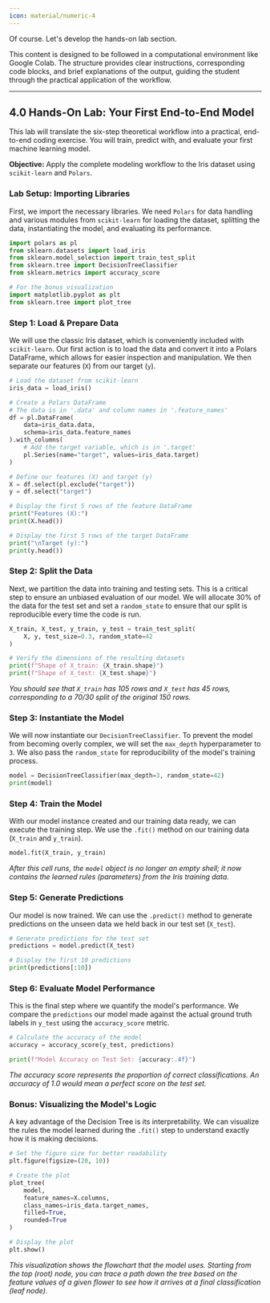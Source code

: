 ```yaml
---
icon: material/numeric-4
---
```


Of course. Let's develop the hands-on lab section.

This content is designed to be followed in a computational environment like Google Colab. The structure provides clear instructions, corresponding code blocks, and brief explanations of the output, guiding the student through the practical application of the workflow.

---

## 4.0 Hands-On Lab: Your First End-to-End Model

This lab will translate the six-step theoretical workflow into a practical, end-to-end coding exercise. You will train, predict with, and evaluate your first machine learning model.

**Objective:** Apply the complete modeling workflow to the Iris dataset using `scikit-learn` and `Polars`.

### Lab Setup: Importing Libraries

First, we import the necessary libraries. We need `Polars` for data handling and various modules from `scikit-learn` for loading the dataset, splitting the data, instantiating the model, and evaluating its performance.

```python
import polars as pl
from sklearn.datasets import load_iris
from sklearn.model_selection import train_test_split
from sklearn.tree import DecisionTreeClassifier
from sklearn.metrics import accuracy_score

# For the bonus visualization
import matplotlib.pyplot as plt
from sklearn.tree import plot_tree
```

### Step 1: Load & Prepare Data

We will use the classic Iris dataset, which is conveniently included with `scikit-learn`. Our first action is to load the data and convert it into a Polars DataFrame, which allows for easier inspection and manipulation. We then separate our features (`X`) from our target (`y`).

```python
# Load the dataset from scikit-learn
iris_data = load_iris()

# Create a Polars DataFrame
# The data is in '.data' and column names in '.feature_names'
df = pl.DataFrame(
    data=iris_data.data,
    schema=iris_data.feature_names
).with_columns(
    # Add the target variable, which is in '.target'
    pl.Series(name="target", values=iris_data.target)
)

# Define our features (X) and target (y)
X = df.select(pl.exclude("target"))
y = df.select("target")

# Display the first 5 rows of the feature DataFrame
print("Features (X):")
print(X.head())

# Display the first 5 rows of the target DataFrame
print("\nTarget (y):")
print(y.head())
```

### Step 2: Split the Data

Next, we partition the data into training and testing sets. This is a critical step to ensure an unbiased evaluation of our model. We will allocate 30% of the data for the test set and set a `random_state` to ensure that our split is reproducible every time the code is run.

```python
X_train, X_test, y_train, y_test = train_test_split(
    X, y, test_size=0.3, random_state=42
)

# Verify the dimensions of the resulting datasets
print(f"Shape of X_train: {X_train.shape}")
print(f"Shape of X_test: {X_test.shape}")
```
*You should see that `X_train` has 105 rows and `X_test` has 45 rows, corresponding to a 70/30 split of the original 150 rows.*

### Step 3: Instantiate the Model

We will now instantiate our `DecisionTreeClassifier`. To prevent the model from becoming overly complex, we will set the `max_depth` hyperparameter to `3`. We also pass the `random_state` for reproducibility of the model's training process.

```python
model = DecisionTreeClassifier(max_depth=3, random_state=42)
print(model)
```

### Step 4: Train the Model

With our model instance created and our training data ready, we can execute the training step. We use the `.fit()` method on our training data (`X_train` and `y_train`).

```python
model.fit(X_train, y_train)
```
*After this cell runs, the `model` object is no longer an empty shell; it now contains the learned rules (parameters) from the Iris training data.*

### Step 5: Generate Predictions

Our model is now trained. We can use the `.predict()` method to generate predictions on the unseen data we held back in our test set (`X_test`).

```python
# Generate predictions for the test set
predictions = model.predict(X_test)

# Display the first 10 predictions
print(predictions[:10])
```

### Step 6: Evaluate Model Performance

This is the final step where we quantify the model's performance. We compare the `predictions` our model made against the actual ground truth labels in `y_test` using the `accuracy_score` metric.

```python
# Calculate the accuracy of the model
accuracy = accuracy_score(y_test, predictions)

print(f"Model Accuracy on Test Set: {accuracy:.4f}")
```
*The accuracy score represents the proportion of correct classifications. An accuracy of 1.0 would mean a perfect score on the test set.*

### Bonus: Visualizing the Model's Logic

A key advantage of the Decision Tree is its interpretability. We can visualize the rules the model learned during the `.fit()` step to understand exactly how it is making decisions.

```python
# Set the figure size for better readability
plt.figure(figsize=(20, 10))

# Create the plot
plot_tree(
    model,
    feature_names=X.columns,
    class_names=iris_data.target_names,
    filled=True,
    rounded=True
)

# Display the plot
plt.show()
```
*This visualization shows the flowchart that the model uses. Starting from the top (root) node, you can trace a path down the tree based on the feature values of a given flower to see how it arrives at a final classification (leaf node).*